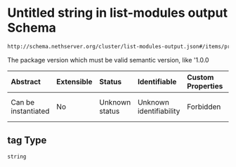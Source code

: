 # Untitled string in list-modules output Schema

```txt
http://schema.nethserver.org/cluster/list-modules-output.json#/items/properties/versions/items/properties/tag
```

The package version which must be valid semantic version, like '1.0.0

| Abstract            | Extensible | Status         | Identifiable            | Custom Properties | Additional Properties | Access Restrictions | Defined In                                                                           |
| :------------------ | :--------- | :------------- | :---------------------- | :---------------- | :-------------------- | :------------------ | :----------------------------------------------------------------------------------- |
| Can be instantiated | No         | Unknown status | Unknown identifiability | Forbidden         | Allowed               | none                | [list-modules-output.json*](cluster/list-modules-output.json "open original schema") |

## tag Type

`string`
